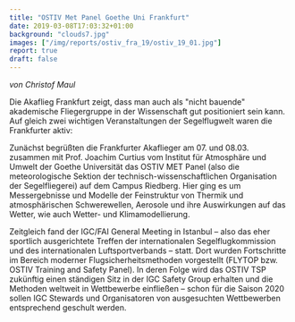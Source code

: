 ```yaml
---
title: "OSTIV Met Panel Goethe Uni Frankfurt"
date: 2019-03-08T17:03:32+01:00
background: "clouds7.jpg"
images: ["/img/reports/ostiv_fra_19/ostiv_19_01.jpg"]
report: true
draft: false
---
```

_von Christof Maul_

Die Akaflieg Frankfurt zeigt, dass man auch als "nicht bauende" akademische Fliegergruppe in der Wissenschaft gut positioniert sein kann. Auf gleich zwei wichtigen Veranstaltungen der Segelflugwelt waren die Frankfurter aktiv:

Zunächst begrüßten die Frankfurter Akaflieger am 07. und 08.03. zusammen mit Prof. Joachim Curtius vom Institut für Atmosphäre und Umwelt der Goethe Universität das OSTIV MET Panel (also die meteorologische Sektion der technisch-wissenschaftlichen Organisation der Segelfliegerei) auf dem Campus Riedberg. Hier ging es um Messergebnisse und Modelle der Feinstruktur von Thermik und atmosphärischen Schwerewellen, Aerosole und ihre Auswirkungen auf das Wetter, wie auch Wetter- und Klimamodellierung.

Zeitgleich fand der IGC/FAI General Meeting in Istanbul – also das eher sportlich ausgerichtete Treffen der internationalen Segelflugkommission und des internationalen Luftsportverbands – statt. Dort wurden Fortschritte im Bereich moderner Flugsicherheitsmethoden vorgestellt (FLYTOP bzw. OSTIV Training and Safety Panel). In deren Folge wird das OSTIV TSP zukünftig einen ständigen Sitz in der IGC Safety Group erhalten und die Methoden weltweit in Wettbewerbe einfließen – schon für die Saison 2020 sollen IGC Stewards und Organisatoren von ausgesuchten Wettbewerben entsprechend geschult werden.

